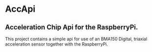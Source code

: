 AccApi
======

Acceleration Chip Api for the RaspberryPi.
------------------------------------------

This project contains a simple api for use of an BMA150 Digital, triaxial acceleration sensor together with the RaspberryPi.